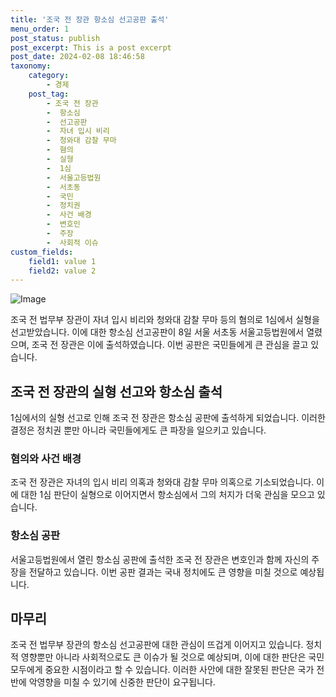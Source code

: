 ```yaml
---
title: '조국 전 장관 항소심 선고공판 출석'
menu_order: 1
post_status: publish
post_excerpt: This is a post excerpt
post_date: 2024-02-08 18:46:58
taxonomy:
    category:
        - 경제
    post_tag:
        - 조국 전 장관
        -  항소심
        -  선고공판
        -  자녀 입시 비리
        -  청와대 감찰 무마
        -  혐의
        -  실형
        -  1심
        -  서울고등법원
        -  서초동
        -  국민
        -  정치권
        -  사건 배경
        -  변호인
        -  주장
        -  사회적 이슈
custom_fields:
    field1: value 1
    field2: value 2
---
```


![Image](https://imgnews.pstatic.net/image/243/2024/02/08/0000056179_001_20240208150001363.jpg?type=w647)

조국 전 법무부 장관이 자녀 입시 비리와 청와대 감찰 무마 등의 혐의로 1심에서 실형을 선고받았습니다. 이에 대한 항소심 선고공판이 8일 서울 서초동 서울고등법원에서 열렸으며, 조국 전 장관은 이에 출석하였습니다. 이번 공판은 국민들에게 큰 관심을 끌고 있습니다. 
## 조국 전 장관의 실형 선고와 항소심 출석
1심에서의 실형 선고로 인해 조국 전 장관은 항소심 공판에 출석하게 되었습니다. 이러한 결정은 정치권 뿐만 아니라 국민들에게도 큰 파장을 일으키고 있습니다. 
### 혐의와 사건 배경
조국 전 장관은 자녀의 입시 비리 의혹과 청와대 감찰 무마 의혹으로 기소되었습니다. 이에 대한 1심 판단이 실형으로 이어지면서 항소심에서 그의 처지가 더욱 관심을 모으고 있습니다. 
### 항소심 공판
서울고등법원에서 열린 항소심 공판에 출석한 조국 전 장관은 변호인과 함께 자신의 주장을 전달하고 있습니다. 이번 공판 결과는 국내 정치에도 큰 영향을 미칠 것으로 예상됩니다.
## 마무리
조국 전 법무부 장관의 항소심 선고공판에 대한 관심이 뜨겁게 이어지고 있습니다. 정치적 영향뿐만 아니라 사회적으로도 큰 이슈가 될 것으로 예상되며, 이에 대한 판단은 국민 모두에게 중요한 시점이라고 할 수 있습니다. 이러한 사안에 대한 잘못된 판단은 국가 전반에 악영향을 미칠 수 있기에 신중한 판단이 요구됩니다.
